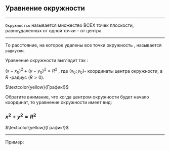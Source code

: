 ## Уравнение окружности
***
`Окружностью` называется множество ВСЕХ точек плоскости, равноудаленных от одной точки – от центра. 
***
То расстояние, на которое удалены все точки окружность , называется `радиусом`.

Уравнение окружности выглядит так :

$(x-x_0)^2+(y-y_0)^2=R^2$ , где $(x_0;y_0)$- координаты центра окружности, а $R$ -радиус ($R>0$).

 $\textcolor{yellow}{График!}$
  
  
Обратите внимание, что когда центром окружности будет начало координат, то уравнение окружности имеет вид:

### $x^2+y^2=R^2$

 $\textcolor{yellow}{График!}$

***

Пример: